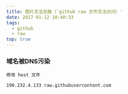 ```yaml
---
title: 图片无法加载（'github raw 文件无法访问）'
date: 2017-01-12 10:40:33
tags: 
  - github
  - raw
top: true
---
```


### 域名被DNS污染
    修改 host 文件
```shell script
199.232.4.133 raw.githubusercontent.com
```
